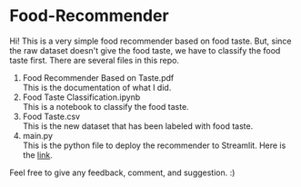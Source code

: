 # Food-Recommender

Hi! This is a very simple food recommender based on food taste. But, since the raw dataset doesn't give the food taste, we have to classify the food taste first. There are several files in this repo.

1. Food Recommender Based on Taste.pdf <br>
This is the documentation of what I did.
2. Food Taste Classification.ipynb <br>
This is a notebook to classify the food taste.
3. Food Taste.csv <br>
This is the new dataset that has been labeled with food taste.
4. main.py <br>
This is the python file to deploy the recommender to Streamlit. Here is the [link](https://rangga1708-food-recommender-main-vpvon6.streamlitapp.com/).

Feel free to give any feedback, comment, and suggestion. :)
